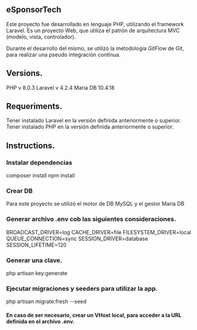 ## eSponsorTech

Este proyecto fue desarrollado en lenguaje PHP, utilizando el framework Laravel.
Es un proyecto Web, que utiliza el patrón de arquitectura MVC (modelo, vista, controlador).

Durante el desarrollo del mismo, se utilizó la metodología GitFlow de Git, para realizar una pseudo integración contínua.

## Versions.
PHP v 8.0.3
Laravel v 4.2.4
Maria DB 10.4.18

## Requeriments.
Tener instalado Laravel en la versión definida anteriormente o superior.
Tener instalado PHP en la versión definida anteriormente o superior.

## Instructions.
### Instalar dependencias
composer install
npm install

### Crear DB
Para este proyecto se utilizó el motor de DB MySQL y el gestor María DB

### Generar archivo .env cob las siguientes consideraciones.
BROADCAST_DRIVER=log
CACHE_DRIVER=file
FILESYSTEM_DRIVER=local
QUEUE_CONNECTION=sync
SESSION_DRIVER=database
SESSION_LIFETIME=120

### Generar una clave.
php artisan key:generate

### Ejecutar migraciones y seeders para utilizar la app.
php artisan migrate:fresh --seed

#### En caso de ser necesario, crear un VHost local, para acceder a la URL definida en el archivo .env.

